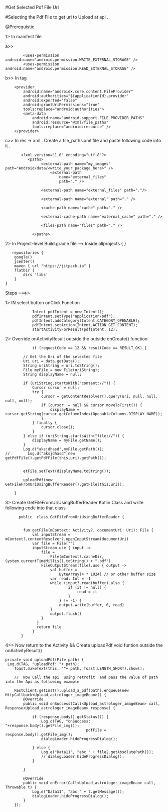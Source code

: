 #Get Selected Pdf File Uri 


#Selecting the  Pdf File to get uri to Upload at  api . 



@Prerequistic



1> In manifest file 

a>> 

            <uses-permission android:name="android.permission.WRITE_EXTERNAL_STORAGE" />
            <uses-permission android:name="android.permission.READ_EXTERNAL_STORAGE" />

b>> In <application >  tag 

        <provider
            android:name="androidx.core.content.FileProvider"
            android:authorities="${applicationId}.provider"
            android:exported="false"
            android:grantUriPermissions="true"
            tools:replace="android:authorities">
            <meta-data
                android:name="android.support.FILE_PROVIDER_PATHS"
                android:resource="@xml/file_paths"
                tools:replace="android:resource" />
        </provider>

c>> In res -> xml  . Create  a file_paths.xml file  and paste following code into it . 
   
           <?xml version="1.0" encoding="utf-8"?>
              <paths>
                    <external-path name="my_images" path="Android/data/<write_your_package_here>" />
                        <external-path
                            name="external_files"  
                            path="." />
          
                    <external-path name="external_files" path="."/>
            
                    <external-path name="external" path="." />
            
                    <cache-path name="cache" path="." />
          
                    <external-cache-path name="external_cache" path="." />
            
                    <files-path name="files" path="." />
        
                </paths>

2>   In   Project-level  Build.gradle file -->  Inside allprojects { }

       repositories {
        google()
        jcenter()
        maven { url "https://jitpack.io" }
        flatDir {
            dirs 'libs'
        }
    }

                                                
Steps ===>> 


1> IN select button onClick Function 

                Intent pdfIntent = new Intent();
                pdfIntent.setType("application/pdf");
                pdfIntent.addCategory(Intent.CATEGORY_OPENABLE);
                pdfIntent.setAction(Intent.ACTION_GET_CONTENT);
                startActivityForResult(pdfIntent, 12);              

2>  Override onActivityResult outside  the   outside  onCreate() function 

                if (requestCode == 12 && resultCode == RESULT_OK) {
      
            // Get the Uri of the selected file
            Uri uri = data.getData();
            String uriString = uri.toString();
            File myFile = new File(uriString);
            String displayName = null;
        
            if (uriString.startsWith("content://")) {
                Cursor cursor = null;
                try {
                    cursor = getContentResolver().query(uri, null, null, null, null);
                    if (cursor != null && cursor.moveToFirst()) {
                        displayName = cursor.getString(cursor.getColumnIndex(OpenableColumns.DISPLAY_NAME));
                    }
                } finally {
                    cursor.close();
                }
            } else if (uriString.startsWith("file://")) {
                displayName = myFile.getName();
            }
            Log.d("aksjdhasd",myFile.getPath());
    //        Log.d("aksjdhasd",new getPdfFile().getPdfFile(this,uri).getPath());

            
            etFile.setText(displayName.toString());
        
            uploadPdf(new GetFileFromUriUsingBufferReader().getFile(this,uri));
      
        }

3>  Create GetFileFromUriUsingBufferReader Kotlin Class and write following code into that class 
                  
          public  class GetFileFromUriUsingBufferReader {
            
        
            fun getFile(mContext: Activity?, documentUri: Uri): File {
                val inputStream = mContext?.contentResolver?.openInputStream(documentUri)
                var file = File("")
                inputStream.use { input ->
                    file =
                        File(mContext?.cacheDir, System.currentTimeMillis().toString() + ".pdf")
                    FileOutputStream(file).use { output ->
                        val buffer =
                            ByteArray(4 * 1024) // or other buffer size
                        var read: Int = -1
                        while (input?.read(buffer).also {
                                if (it != null) {
                                    read = it
                                }
                            } != -1) {
                            output.write(buffer, 0, read)
                        }
                        output.flush()
                    }
                  }
                  return file
                }
           }

4>>    Now return to the Activity &&   Create  uploadPdf void funtion outside the onActivityResult() 

    private void uploadPdf(File path) {
     Log.d(TAG, "uploadPdf: "+ path);
        Toast.makeText(this, ""+ path, Toast.LENGTH_SHORT).show();
              
        //  Now Call the api  using retrofit  and pass the value of path into the Api as following example 
        
        RestClient.getInst().upload_a_pdf(path).enqueue(new HttpCallback<Upload_astrologer_imageBean>() {
            @Override
            public void onSuccess(Call<Upload_astrologer_imageBean> call, Response<Upload_astrologer_imageBean> response) {
    
                if (response.body().getStatus()) {
                    Log.d(TAG, "onSuccess: "+response.body().getFile_img());
                                        pdfFile = response.body().getFile_img();
                    dialogLoader.hideProgressDialog();
    
                } else {
                    Log.e("Data11", "abc " + file2.getAbsolutePath());
                    // dialogLoader.hideProgressDialog();
                }
      
            }
    
            @Override
            public void onError(Call<Upload_astrologer_imageBean> call, Throwable t) {
                Log.e("Data11", "abc " + t.getMessage());
                dialogLoader.hideProgressDialog();
            }
        });
        
